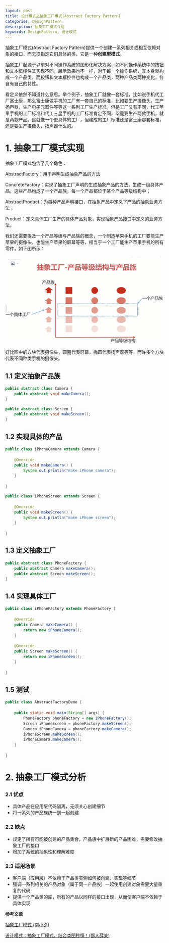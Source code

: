 ```yaml
---
layout: post
title: 设计模式之抽象工厂模式(Abstract Factory Pattern)
categories: DesignPattern
description: 抽象工厂模式介绍
keywords: DesignPattern, 设计模式
---
```


抽象工厂模式(Abstract Factory Pattern)提供一个创建一系列相关或相互依赖对象的接口，而无须指定它们具体的类。它是一种**创建型模式**。

抽象工厂起源于以前对不同操作系统的图形化解决方案，如不同操作系统中的按钮和文本框控件其实现不同，展示效果也不一样，对于每一个操作系统，其本身就构成一个产品类，而按钮和文本框控件也构成一个产品类，两种产品类两种变化，各自有自己的特性。

看定义依然不知道什么意思。举个例子，抽象工厂就像一套标准，比如说手机代工厂富士康，那么富士康做手机的工厂有一套自己的标准，比如要生产摄像头，生产扬声器，生产电子元器件等等这一系列工厂生产标准。但是工厂又有不同，代工苹果手机的工厂标准和代工三星手机的工厂标准肯定不同，毕竟要生产两款手机，就是两款产品。这就像一个更具体的工厂，但建成的工厂标准还是富士康那套标准，还是要生产摄像头，扬声器什么的。

# 1. 抽象工厂模式实现

抽象工厂模式包含了几个角色：

AbstractFactory：用于声明生成抽象产品的方法

ConcreteFactory：实现了抽象工厂声明的生成抽象产品的方法，生成一组具体产品，这些产品构成了一个产品族，每一个产品都位于某个产品等级结构中；

AbstractProduct：为每种产品声明接口，在抽象产品中定义了产品的抽象业务方法；

Product：定义具体工厂生产的具体产品对象，实现抽象产品接口中定义的业务方法。

我们还需要提及一个产品等级与产品族的概念，一个制造苹果手机的工厂要能生产苹果的摄像头，也能生产苹果的屏幕等等，相当于一个工厂能生产苹果手机的所有零件，如下图所示：

![产品图](/images/posts/designpattern/abstract_factory_product.png)

好比图中的方块代表摄像头，圆圈代表屏幕，椭圆代表扬声器等等，而许多个方块代表不同种类手机的摄像头。

## 1.1 定义抽象产品族

```java
public abstract class Camera {
	public abstract void makeCamera();
}
```

```java
public abstract class Screen {
	public abstract void makeScreen();
}
```

## 1.2 实现具体的产品

```java
public class iPhoneCamera extends Camera {

	@Override
	public void makeCamera() {
		System.out.println("make iPhone camera");
	}

}
```

```java
public class iPhoneScreen extends Screen {

	@Override
	public void makeScreen() {
		System.out.println("make iPhone screen");
	}

}
```

## 1.3 定义抽象工厂

```java
public abstract class PhoneFactory {
	public abstract Camera makeCamera();
	public abstract Screen makeScreen();
}
```

## 1.4 实现具体工厂

```java
public class iPhoneFactory extends PhoneFactory {

	@Override
	public Camera makeCamera() {
		return new iPhoneCamera();
	}

	@Override
	public Screen makeScreen() {
		return new iPhoneScreen();
	}

}
```

## 1.5 测试

```java
public class AbstractFactoryDemo {

	public static void main(String[] args) {
		PhoneFactory phoneFactory = new iPhoneFactory();
		Screen iPhoneScreen = phoneFactory.makeScreen();
		Camera iPhoneCamera = phoneFactory.makeCamera();
		iPhoneScreen.makeScreen();
		iPhoneCamera.makeCamera();
	}

}
```

# 2. 抽象工厂模式分析

### 2.1 优点

-  具体产品在应用层代码隔离，无须关心创建细节
- 将一系列的产品族统一到一起创建

### 2.2 缺点

- 规定了所有可能被创建的产品集合，产品族中扩展新的产品困难，需要修改抽象工厂的接口
- 增加了系统的抽象性和理解难度

### 2.3 适用场景

- 客户端（应用层）不依赖于产品类实例如何被创建、实现等细节
- 强调一系列相关的产品对象（属于同一产品族）一起使用创建对象需要大量重复的代码
- 提供一个产品类的库，所有的产品以同样的接口出现，从而使客户端不依赖于具体实现

**参考文章**

[抽象工厂模式 (南小夕)](https://www.jianshu.com/p/7a56b7bafbb9)

[设计模式：抽象工厂模式，结合类图秒懂！(鄙人薛某)](https://blog.csdn.net/yeyazhishang/article/details/95173103)